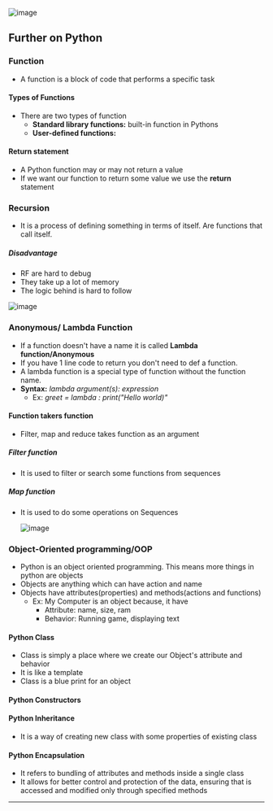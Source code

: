 ![image](https://github.com/Mistire/GTSTv1/assets/96515111/79ea3cb1-d705-44b0-97c6-061f32c5a043)

## Further on Python
### Function
- A function is a block of code that performs a specific task
#### Types of Functions
- There are two types of function
	- **Standard library functions:** built-in function in Pythons
	- **User-defined functions:** 
#### Return statement
- A Python function may or may not return a value
- If we want our function to return some value we use the **return** statement
### Recursion
- It is a process of defining something in terms of itself. Are functions that call itself.
##### Disadvantage
- RF are hard to debug
- They take up a lot of memory
- The logic behind is hard to follow

![image](https://github.com/Mistire/GTSTv1/assets/96515111/1415a7d8-5c91-4fa0-bd9b-c9433ba4c7fd)

### Anonymous/ Lambda Function
- If a function doesn't have a name it is called **Lambda function/Anonymous**
- If you have 1 line code to return you don't need to def a function.
- A lambda function is a special type of function without the function name.
- **Syntax:** *lambda argument(s): expression*
	- Ex: *greet = lambda : print("Hello world)"*
#### Function takers function
- Filter, map and reduce takes function as an argument
##### Filter function
- It is used to filter or search some functions from sequences
##### Map function
- It is used to do some operations on Sequences

  ![image](https://github.com/Mistire/GTSTv1/assets/96515111/9c995ead-6e5d-4d1c-91ff-766972de36b9)

### Object-Oriented programming/OOP
- Python is an object oriented programming. This means more things in python are objects
- Objects are anything which can have action and name
- Objects have attributes(properties) and methods(actions and functions)
	- Ex: My Computer is an object because, it have
		- Attribute: name, size, ram
		- Behavior: Running game, displaying text
#### Python Class
- Class is simply a place where we create our Object's attribute and behavior
- It is like a template
- Class is a blue print for an object
#### Python Constructors
#### Python Inheritance
- It is a way of creating new class with some properties of existing class
#### Python Encapsulation
- It refers to bundling of attributes and methods inside a single class
- It allows for better control and protection of the data, ensuring that is accessed and modified only through specified methods
---